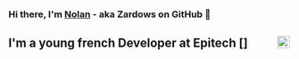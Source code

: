 ### Hi there, I'm [Nolan][LinkedIn] - aka Zardows on GitHub 👋

## I'm a young french Developer at Epitech [<img align="right" alt="Epitech" width="22px" src="https://newsroom.ionis-group.com/wp-content/uploads/2018/12/epitech-logo-signature-quadri.png" />]

[LinkedIn]: https://www.linkedin.com/in/nolan-routel-985baa177/?locale=en_US